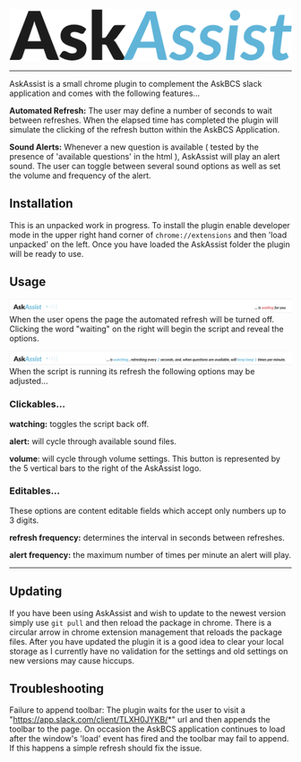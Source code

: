 ![AskAssist](./screenshot-AskAssist.png)

---
AskAssist is a small chrome plugin to complement the AskBCS slack application
and comes with the following features...

**Automated Refresh:** The user may define a number of seconds to wait between refreshes.  When the elapsed time has completed the plugin will simulate the clicking of the refresh button within the AskBCS Application.

**Sound Alerts:**  Whenever a new question is available ( tested by the presence of 'available questions' in the html ), AskAssist will play an alert sound. The user can toggle between several sound options as well as set the volume and frequency of the alert.  
 

## Installation
This is an unpacked work in progress.  To install the plugin enable developer mode in the upper right hand corner of `chrome://extensions` and then 'load unpacked' on the left. Once you have loaded the AskAssist folder the plugin will be ready to use. 

## Usage
![screenshot 'waiting'](./screenshot-waiting.png)
When the user opens the page the automated refresh will be turned off. Clicking the word "waiting" on the right will begin the script and reveal the options.

![screenshot 'watching'](./screenshot-watching.png)
When the script is running its refresh the following options may be adjusted...

### Clickables...
**watching:** toggles the script back off.

**alert:** will cycle through available sound files.

**volume**: will cycle through volume settings. This button is represented by the 5 vertical bars to the right of the AskAssist logo.


### Editables...
These options are content editable fields which accept only numbers up to 3 digits.

**refresh frequency:** determines the interval in seconds between refreshes.  

**alert frequency:** the maximum number of times per minute an alert will play. 

---

## Updating
If you have been using AskAssist and wish to update to the newest version simply use `git pull` and then reload the package in chrome.  There is a circular arrow in chrome extension management that reloads the package files.  After you have updated the plugin it is a good idea to clear your local storage as I currently have no validation for the settings and old settings on new versions may cause hiccups.

## Troubleshooting
Failure to append toolbar:  The plugin waits for the user to visit a "https://app.slack.com/client/TLXH0JYKB/*" url and then appends the toolbar to the page.  On occasion the AskBCS application continues to load after the window's 'load' event has fired and the toolbar may fail to append.  If this happens a simple refresh should fix the issue. 

